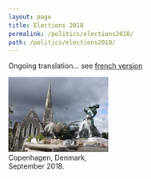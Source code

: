 ```yaml
---
layout: page
title: Elections 2018
permalink: /politics/elections2018/
path: /politics/elections2018/
---
```


<div class="page-col-wrapper">
  <div class="page-col page-col-1">
    <p>Ongoing translation... see <a href="/fr/politics/elections2018/">french version</a></p>
  </div>
  <div class="page-col page-col-2">
    <p><img src="/images/copenhagen.jpg" alt="Copenhagen, Denmark,
    September 2018." width="200" height="150" /><br />
    Copenhagen, Denmark,<br />
    September 2018.</p>
  </div>
</div>
